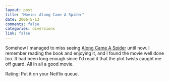 ```yaml
--- 
layout: post
title: "Movie: Along Came A Spider"
date: 2006-5-13
comments: false
categories: diversions
link: false
---
```

Somehow I managed to miss seeing <a href="http://imdb.com/title/tt0164334/" title="Along Came A Spider">Along Came A Spider</a> until now. I remember reading the book and enjoying it, and I found the movie well done too. It had been long enough since I'd read it that the plot twists caught me off guard. All in all a good movie.

Rating: Put it on your Netflix queue.
